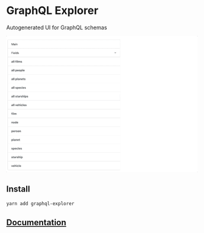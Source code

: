 # GraphQL Explorer

Autogenerated UI for GraphQL schemas

![show](./docs/static/img/capture1.gif)

## Install

```
yarn add graphql-explorer
```

## [Documentation](https://4catalyzer.github.io/graphql-explorer/)
